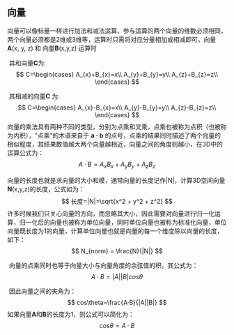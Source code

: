 ## 向量

​	向量可以像标量一样进行加法和减法运算，参与运算的两个向量的维数必须相同，两个向量必须都是2维或3维等，运算时只需将对应分量相加或相减即可，向量**A**(x, y, z) 和 向量**B**(x,y,z) 运算时

​	其和向量**C**为:
$$
C=\begin{cases}
A_{x}+B_{x}=x\\
A_{y}+B_{y}=y\\
A_{z}+B_{z}=z\\
\end{cases}
$$


​	其相减的向量**C** 为:
$$
C=\begin{cases}
A_{x}-B_{x}=x\\
A_{y}-B_{y}=y\\
A_{z}-B_{z}=z\\
\end{cases}
$$
​	向量的乘法具有两种不同的类型，分别为点乘和叉乘，点乘也被称为点积（也被称为内积），"点乘"的术语来自于 **a · b** 的点号，点乘的结果同时描述了两个向量的相似程度，其结果数值越大两个向量越相近，向量之间的角度则越小，在3D中的运算公式为：
$$
A·B=A_{x}B_{x}+A_{y}B_{y}+A_{z}B_{z}
$$


​	向量的长度也就是求向量的大小和模，通常向量的长度记作|N|，计算3D空间向量**N**(x,y,z)的长度，公式如为：
$$
长度=|N|=\sqrt{x^2 + y^2 + z^2}
$$
​	许多时候我们只关心向量的方向，而忽略其大小，因此需要对向量进行归一化运算，归一化后的向量也被称为单位向量，同时单位向量也被称为标准化向量，单位向量既长度为1的向量，计算单位向量也就是向量的每一个维度除以向量的长度，如下：
$$
N_{norm} = \frac{N}{|N|}
$$

​	向量的点乘同时也等于向量大小与向量角度的余弦值的积，其公式为：
$$
A·B=|A||B|cos\theta
$$

​	因此向量之间的夹角为：
$$
cos\theta=\frac{A·B}{|A||B|}
$$
​	如果向量**A**和**B**的长度为1，则公式可以简化为：
$$
cos\theta=A·B
$$
